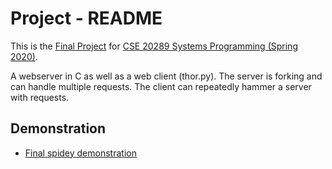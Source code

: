 # Project - README

This is the [Final Project] for [CSE 20289 Systems Programming (Spring 2020)].

A webserver in C as well as a web client (thor.py).  The server is forking and can handle multiple requests.  The client can repeatedly hammer a server with requests. 

## Demonstration

- [Final spidey demonstration](https://youtu.be/KL3Nq6G0P90)


[Final Project]: https://www3.nd.edu/~pbui/teaching/cse.20289.sp20/project.html
[CSE 20289 Systems Programming (Spring 2020)]: https://www3.nd.edu/~pbui/teaching/cse.20289.sp20/
